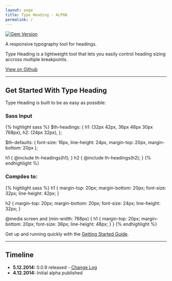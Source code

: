 ```yaml
---
layout: page
title: Type Heading - ALPHA
permalink: /
---
```

[![Gem Version](https://badge.fury.io/rb/type-heading.svg)](http://badge.fury.io/rb/type-heading)

<p class="type-lede">A responsive typography tool for headings.</p>

Type Heading is a lightweight tool that lets you easily control heading sizing
accross multiple breakpoints.

<a href="https://github.com/ellioseven/type-heading" class="button">View on Github</a>

---

## Get Started With Type Heading

Type Heading is built to be as easy as possible:

### Sass Input

{% highlight sass %}
$th-headings: ( 
  h1: (32px 42px, 36px 48px 30px 768px),
  h2: (24px 32px),
);

$th-defaults: (
  font-size: 16px,
  line-height: 24px,
  margin-top: 20px,
  margin-bottom: 20px
  );

h1 { @include th-headings(h1); }
h2 { @include th-headings(h2); }
{% endhighlight %}

### Compiles to:

{% highlight sass %}
h1 {
  margin-top: 20px;
  margin-bottom: 20px;
  font-size: 32px;
  line-height: 42px;
}

h2 {
  margin-top: 20px;
  margin-bottom: 20px;
  font-size: 24px;
  line-height: 32px;
}

@media screen and (min-width: 768px) {
  h1 {
    margin-top: 20px;
    margin-bottom: 20px;
    font-size: 36px;
    line-height: 48px;
  }
}
{% endhighlight %}

Get up and running quickly with the [Getting Started Guide]({{site.url}}/getting-started).

---

## Timeline

* **5.12.2014:** 0.0.9 released - <a href="{{site.url}}/change-log">Change Log</a>
* **4.12.2014:** Initial alpha published
